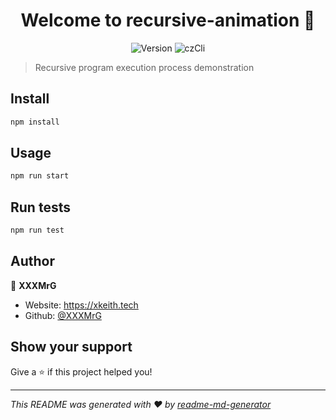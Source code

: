 <h1 align="center">Welcome to recursive-animation 👋</h1>
<p align="center" >
  <img alt="Version" src="https://img.shields.io/badge/version-0.1.0-blue.svg?cacheSeconds=2592000" />
  <img alt="czCli" src="https://img.shields.io/badge/commitizen-friendly-brightgreen.svg">  
</p>


> Recursive program execution process demonstration

## Install

```sh
npm install
```

## Usage

```sh
npm run start
```

## Run tests

```sh
npm run test
```

## Author

👤 **XXXMrG**

* Website: https://xkeith.tech
* Github: [@XXXMrG](https://github.com/XXXMrG)

## Show your support

Give a ⭐️ if this project helped you!

***
_This README was generated with ❤️ by [readme-md-generator](https://github.com/kefranabg/readme-md-generator)_